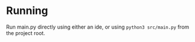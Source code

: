 # Running
Run main.py directly using either an ide, or using `python3 src/main.py` from the project root.
